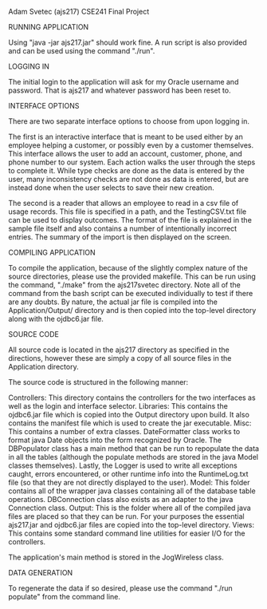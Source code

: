 Adam Svetec (ajs217)
CSE241
Final Project

RUNNING APPLICATION

Using "java -jar ajs217.jar" should work fine. A run script is also provided and can be used using the command "./run".

LOGGING IN

The initial login to the application will ask for my Oracle username and password. That is ajs217 and whatever password has been reset to.

INTERFACE OPTIONS

There are two separate interface options to choose from upon logging in. 

The first is an interactive interface that is meant to be used either by an employee helping a customer, or possibly even by a customer themselves. This interface allows the user to add an account, customer, phone, and phone number to our system. Each action walks the user through the steps to complete it. While type checks are done as the data is entered by the user, many inconsistency checks are not done as data is entered, but are instead done when the user selects to save their new creation.

The second is a reader that allows an employee to read in a csv file of usage records. This file is specified in a path, and the TestingCSV.txt file can be used to display outcomes. The format of the file is explained in the sample file itself and also contains a number of intentionally incorrect entries. The summary of the import is then displayed on the screen.

COMPILING APPLICATION

To compile the application, because of the slightly complex nature of the source directories, please use the provided makefile. This can be run using the command, "./make" from the ajs217svetec directory. Note all of the command from the bash script can be executed individually to test if there are any doubts. By nature, the actual jar file is compiled into the Application/Output/ directory and is then copied into the top-level directory along with the ojdbc6.jar file. 

SOURCE CODE

All source code is located in the ajs217 directory as specified in the directions, however these are simply a copy of all source files in the Application directory.

The source code is structured in the following manner:

Controllers: This directory contains the controllers for the two interfaces as well as the login and interface selector.
Libraries: This contains the ojdbc6.jar file which is copied into the Output directory upon build. It also contains the manifest file which is used to create the jar executable.
Misc: This contains a number of extra classes. DateFormatter class works to format java Date objects into the form recognized by Oracle. The DBPopulator class has a main method that can be run to repopulate the data in all the tables (although the populate methods are stored in the java Model classes themselves). Lastly, the Logger is used to write all exceptions caught, errors encountered, or other runtime info into the RuntimeLog.txt file (so that they are not directly displayed to the user).
Model: This folder contains all of the wrapper java classes containing all of the database table operations. DBConnection class also exists as an adapter to the java Connection class.
Output: This is the folder where all of the compiled java files are placed so that they can be run. For your purposes the essential ajs217.jar and ojdbc6.jar files are copied into the top-level directory.
Views: This contains some standard command line utilities for easier I/O for the controllers.

The application's main method is stored in the JogWireless class.

DATA GENERATION

To regenerate the data if so desired, please use the command "./run populate" from the command line.